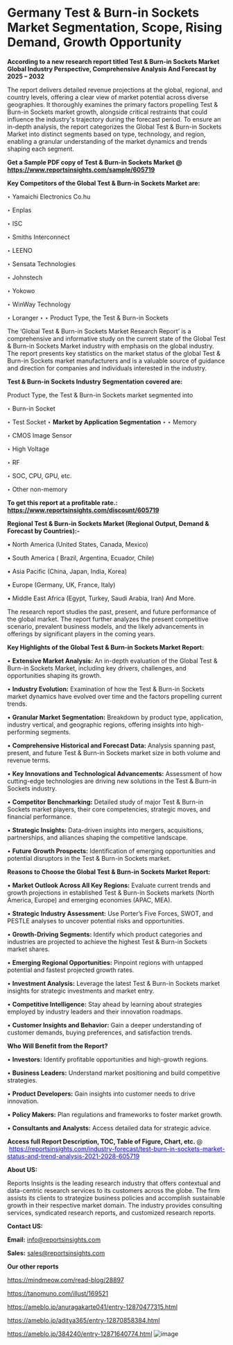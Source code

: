 # Germany Test & Burn-in Sockets Market Segmentation, Scope, Rising Demand, Growth Opportunity 

<strong>According to a new research report titled Test & Burn-in Sockets Market Global Industry Perspective, Comprehensive Analysis And Forecast by 2025 – 2032</strong>

The report delivers detailed revenue projections at the global, regional, and country levels, offering a clear view of market potential across diverse geographies. It thoroughly examines the primary factors propelling Test & Burn-in Sockets market growth, alongside critical restraints that could influence the industry's trajectory during the forecast period. To ensure an in-depth analysis, the report categorizes the Global Test & Burn-in Sockets Market into distinct segments based on type, technology, and region, enabling a granular understanding of the market dynamics and trends shaping each segment.

<strong>Get a Sample PDF copy of Test & Burn-in Sockets Market </strong><strong>@<a href=https://www.reportsinsights.com/sample/605719 style=color:#0000ff;> https://www.reportsinsights.com/sample/605719</a></strong></font>

<strong>Key Competitors of the Global Test & Burn-in Sockets Market are:</strong>

‣ Yamaichi Electronics
 Co.hu

‣ Enplas

‣ ISC

‣ Smiths Interconnect

‣ LEENO

‣ Sensata Technologies

‣ Johnstech

‣ Yokowo

‣ WinWay Technology

‣ Loranger
‣ 
‣    Product Type, the Test & Burn-in Sockets

The ‘Global Test & Burn-in Sockets Market Research Report’ is a comprehensive and informative study on the current state of the Global Test & Burn-in Sockets Market industry with emphasis on the global industry. The report presents key statistics on the market status of the global Test & Burn-in Sockets market manufacturers and is a valuable source of guidance and direction for companies and individuals interested in the industry.

<strong>Test & Burn-in Sockets Industry Segmentation covered are:</strong>

Product Type, the Test & Burn-in Sockets market segmented into

‣ Burn-in Socket

‣ Test Socket
‣ 
<strong>Market by Application Segmentation</strong>
‣
‣  Memory

‣ CMOS Image Sensor

‣ High Voltage

‣ RF

‣ SOC, CPU, GPU, etc.

‣ Other non-memory

<strong>To get this report at a profitable rate.: <a href=https://www.reportsinsights.com/discount/605719 style=color:#0000ff;>https://www.reportsinsights.com/discount/605719</a></strong></font>

<strong>Regional Test & Burn-in Sockets Market (Regional Output, Demand &amp; Forecast by Countries):-</strong>

• North America (United States, Canada, Mexico)

• South America ( Brazil, Argentina, Ecuador, Chile)

• Asia Pacific (China, Japan, India, Korea)

• Europe (Germany, UK, France, Italy)

• Middle East Africa (Egypt, Turkey, Saudi Arabia, Iran) And More.

The research report studies the past, present, and future performance of the global market. The report further analyzes the present competitive scenario, prevalent business models, and the likely advancements in offerings by significant players in the coming years.

<strong>Key Highlights of the Global Test & Burn-in Sockets Market Report:</strong>

• <strong>Extensive Market Analysis:</strong> An in-depth evaluation of the Global Test & Burn-in Sockets Market, including key drivers, challenges, and opportunities shaping its growth.

• <strong>Industry Evolution:</strong> Examination of how the Test & Burn-in Sockets market dynamics have evolved over time and the factors propelling current trends.

• <strong>Granular Market Segmentation:</strong> Breakdown by product type, application, industry vertical, and geographic regions, offering insights into high-performing segments.

• <strong>Comprehensive Historical and Forecast Data:</strong> Analysis spanning past, present, and future Test & Burn-in Sockets market size in both volume and revenue terms.

• <strong>Key Innovations and Technological Advancements:</strong> Assessment of how cutting-edge technologies are driving new solutions in the Test & Burn-in Sockets industry.

• <strong>Competitor Benchmarking:</strong> Detailed study of major Test & Burn-in Sockets market players, their core competencies, strategic moves, and financial performance.

• <strong>Strategic Insights:</strong> Data-driven insights into mergers, acquisitions, partnerships, and alliances shaping the competitive landscape.

• <strong>Future Growth Prospects:</strong> Identification of emerging opportunities and potential disruptors in the Test & Burn-in Sockets market.

<strong>Reasons to Choose the Global Test & Burn-in Sockets Market Report:</strong>

• <strong>Market Outlook Across All Key Regions:</strong> Evaluate current trends and growth projections in established Test & Burn-in Sockets markets (North America, Europe) and emerging economies (APAC, MEA).

• <strong>Strategic Industry Assessment:</strong> Use Porter’s Five Forces, SWOT, and PESTLE analyses to uncover potential risks and opportunities.

• <strong>Growth-Driving Segments:</strong> Identify which product categories and industries are projected to achieve the highest Test & Burn-in Sockets market shares.

• <strong>Emerging Regional Opportunities:</strong> Pinpoint regions with untapped potential and fastest projected growth rates.

• <strong>Investment Analysis:</strong> Leverage the latest Test & Burn-in Sockets market insights for strategic investments and market entry.

• <strong>Competitive Intelligence:</strong> Stay ahead by learning about strategies employed by industry leaders and their innovation roadmaps.

• <strong>Customer Insights and Behavior:</strong> Gain a deeper understanding of customer demands, buying preferences, and satisfaction trends.

<strong>Who Will Benefit from the Report?</strong>

• <strong>Investors:</strong> Identify profitable opportunities and high-growth regions.

• <strong>Business Leaders:</strong> Understand market positioning and build competitive strategies.

• <strong>Product Developers:</strong> Gain insights into customer needs to drive innovation.

• <strong>Policy Makers:</strong> Plan regulations and frameworks to foster market growth.

• <strong>Consultants and Analysts:</strong> Access detailed data for strategic advice.
</ul>
<strong>Access full Report Description, TOC, Table of Figure, Chart, etc. </strong>@  <a href=https://reportsinsights.com/industry-forecast/test-burn-in-sockets-market-status-and-trend-analysis-2021-2028-605719 style=color:#0000ff;>https://reportsinsights.com/industry-forecast/test-burn-in-sockets-market-status-and-trend-analysis-2021-2028-605719</a></font>

<strong><strong>About US</strong>:</strong>

Reports Insights is the leading research industry that offers contextual and data-centric research services to its customers across the globe. The firm assists its clients to strategize business policies and accomplish sustainable growth in their respective market domain. The industry provides consulting services, syndicated research reports, and customized research reports.

<strong>Contact US:</strong>

<p class=""""><b>Email:</b> <a href=mailto:info@reportsinsights.com>info@reportsinsights.com</a></p>
<p class=""""><b>Sales:</b> <a href=mailto:sales@reportsinsights.com>sales@reportsinsights.com</a></p>

<strong>Our other reports</strong>

<a href=https://mindmeow.com/read-blog/28897>https://mindmeow.com/read-blog/28897</a>

<a href=https://tanomuno.com/illust/169521>https://tanomuno.com/illust/169521</a>

<a href=https://ameblo.jp/anuragakarte041/entry-12870477315.html>https://ameblo.jp/anuragakarte041/entry-12870477315.html</a>

<a href=https://ameblo.jp/aditya365/entry-12870858384.html>https://ameblo.jp/aditya365/entry-12870858384.html</a>

<a href=https://ameblo.jp/384240/entry-12871640774.html>https://ameblo.jp/384240/entry-12871640774.html</a>
![image](https://github.com/user-attachments/assets/ee752f41-4f19-484d-b7b6-9e2560b198f8)
